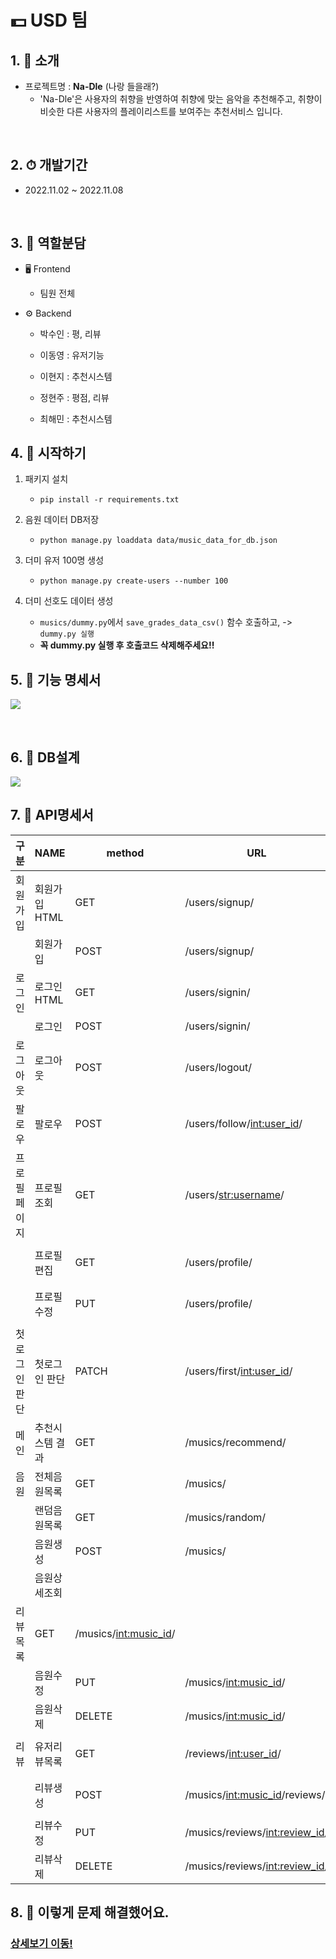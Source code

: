 #  💵 USD 팀

## 1. 👏 소개
- 프로젝트명 : **Na-Dle** (나랑 들을래?)
  - 'Na-Dle'은 사용자의 취향을 반영하여 취향에 맞는 음악을 추천해주고, 취향이 비슷한 다른 사용자의 플레이리스트를 보여주는 추천서비스 입니다.

<br>

## 2. ⏱︎ 개발기간
- 2022.11.02 ~ 2022.11.08

<br>

## 3. 🦕 역할분담

- 🖥 Frontend
  - 팀원 전체

- ⚙ Backend 
  - 박수인 : 평, 리뷰
  
  - 이동영 : 유저기능
  
  - 이현지 : 추천시스템
  
  - 정현주 : 평점, 리뷰
  
  - 최해민 : 추천시스템

## 4. 🌌 시작하기

1. 패키지 설치
    - `pip install -r requirements.txt`

2. 음원 데이터 DB저장
    - `python manage.py loaddata data/music_data_for_db.json`

3. 더미 유저 100명 생성
    - `python manage.py create-users --number 100`

4. 더미 선호도 데이터 생성
    - `musics/dummy.py`에서 `save_grades_data_csv()` 함수 호출하고, -> `dummy.py 실행`
    - **꼭 dummy.py 실행 후 호출코드 삭제해주세요!!**

## 5. 📂 기능 명세서

![](https://velog.velcdn.com/images/haeminchoi2/post/3477fd26-c395-4050-b9b9-8426b49ee16d/image.png)


<br>

## 6. 📗 DB설계

![](https://velog.velcdn.com/images/haeminchoi2/post/49400507-c337-4c45-9a06-dd2e6e825d9b/image.png)

## 7. 📕 API명세서

| 구분 | NAME | method | URL | request | response |
| --- | --- | --- | --- | --- | --- |
| 회원가입 | 회원가입HTML | GET | /users/signup/ |  | 회원가입 html |
|  | 회원가입 | POST | /users/signup/ | { ”fullname”:fullname, ”username”:username, ”password”:password } | redirect(”users/signin.html/”) |
| 로그인 | 로그인HTML | GET | /users/signin/ |  | 로그인 html |
|  | 로그인 | POST | /users/signin/ | { ”username”:username, “password”:password } | redirect(”users/first_like.html/”) |
| 로그아웃 | 로그아웃 | POST | /users/logout/ |  | redirect(”users/first_like.html/”) |
| 팔로우 | 팔로우 | POST | /users/follow/<int:user_id>/ | { “follow” } |  |
| 프로필페이지 | 프로필조회 | GET | /users/<str:username>/ |  | { ”id”:id, “my_reviews”:[review Object, music Object], “follower”:[follower Object], “follow”:[follow Object], “last_login”: last_login, “username”:username, “password”:password, “fullname”:fullname, “email”:email, “profile_image”:profile_image, “is_active”:is_active, “is_admin”: is_admin } |
|  | 프로필편집 | GET | /users/profile/ | 로그인 유저 | { ”username”:username, “password”:password,”profile_image”:profile_image,”email”:email, ”fullname”:fullname } |
|  | 프로필수정 | PUT | /users/profile/ | { ”username”:username, “password”:password,”profile_image”:profile_image,”email”:email, ”fullname”:fullname } |  |
| 첫로그인 판단 | 첫로그인 판단 | PATCH | /users/first/<int:user_id>/ | { “is_admin” } |  |
| 메인 | 추천시스템 결과 | GET | /musics/recommend/ |  | { "musics": [music Object] ,"recommend_musics": [music Object],"recommend_users": [User Object] } |
| 음원 | 전체음원목록 | GET | /musics/ |  | {"id": id, "avg_grade": avg_grade, "title": title, "image": image, "artist": artist," album": album, "track_id": track_id } |
|  | 랜덤음원목록 | GET | /musics/random/ | {”limit”: limit} | {"id": id, "avg_grade": avg_grade, "title": title, "image": image, "artist": artist," album": album, "track_id": track_id } |
|  | 음원생성 | POST | /musics/ | {”title”:title, ”image”:image, ”artist”:artist, ”album”:album } |  |
|  | 음원상세조회
리뷰목록 | GET | /musics/<int:music_id>/ |  | {"id": id, "avg_grade": avg_grade, "title": title, "image": image, "artist": artist," album": album, "track_id": track_id, “reviews”:[Review Object] } |
|  | 음원수정 | PUT | /musics/<int:music_id>/ | {”title”:title, ”image”:image, ”artist”:artist, ”album”:album } |  |
|  | 음원삭제 | DELETE | /musics/<int:music_id>/ |  |  |
| 리뷰 | 유저리뷰목록 | GET | /reviews/<int:user_id>/ |  | {"id": id, "user": username, "music": [music Object],"content": content, "created_at":created_at, "updated_at": updated_at, "grade": grade } |
|  | 리뷰생성 | POST | /musics/<int:music_id>/reviews/ | { ”content”:content, ”grade”:grade } | {"id": id, "user": user, "user_id": user_id "content": content, "created_at": created_at, "updated_at": updated_at, "grade": grade "music": music_id} |
|  | 리뷰수정 | PUT | /musics/reviews/<int:review_id>/ | { ”content”:content, ”grade”:grade } | {"content": content,"grade": grade} |
|  | 리뷰삭제 | DELETE | /musics/reviews/<int:review_id>/ |  |  |

## 8. 🍺 이렇게 문제 해결했어요.
### <a href="https://github.com/sparta-USD/Na-dle/wiki/%ED%8A%B8%EB%9F%AC%EB%B8%94%EC%8A%88%ED%8C%85">상세보기 이동!</a>
